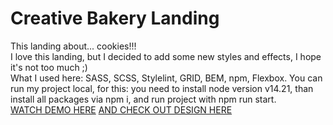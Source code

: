 # Creative Bakery Landing
This landing about... cookies!!!
<br>
I love this landing, but I decided to add some new styles and effects, I hope it's not too much ;)
<br>
What I used here: SASS, SCSS, Stylelint, GRID, BEM, npm, Flexbox.
You can run my project local, for this: you need to install node version v14.21, than install all packages via npm i, and run project with npm run start.
<br>
[WATCH DEMO HERE](https://willwildred.github.io/creativeBakery/)
[AND CHECK OUT DESIGN HERE](https://www.figma.com/file/dY3izAm0Vspsmra4lQWQIP/Bakerlab_FE-students?type=design&node-id=11342-1117&mode=design&t=Mda1Ego5AsrGKb9J-0)
